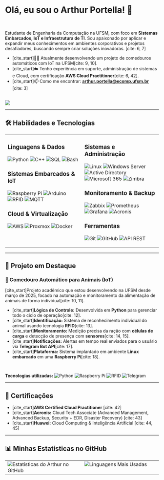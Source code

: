 # Olá, eu sou o Arthur Portella! 👋

<br>

Estudante de Engenharia da Computação na UFSM, com foco em **Sistemas Embarcados, IoT e Infraestrutura de TI**. Sou apaixonado por aplicar e expandir meus conhecimentos em ambientes corporativos e projetos desafiadores, buscando sempre criar soluções inovadoras. [cite: 6, 7]

- [cite_start]👨‍💻 Atualmente desenvolvendo um projeto de comedouros automáticos com IoT na UFSM[cite: 9, 10].
- [cite_start]☁️ Tenho experiência em suporte, administração de sistemas e Cloud, com certificação **AWS Cloud Practitioner**[cite: 6, 42].
- [cite_start]📫 Como me encontrar: **arthur.portella@ecomp.ufsm.br** [cite: 3]

<br>

<a href="https://www.linkedin.com/in/arthur-portellaa" target="_blank">
  <img src="https://img.shields.io/badge/LinkedIn-0077B5?style=for-the-badge&logo=linkedin&logoColor=white" />
</a>

---

## 🛠️ Habilidades e Tecnologias

<table>
  <tr>
    <td valign="top" width="50%">
      <h3>Linguagens & Dados</h3>
      <p>
        <img src="https://img.shields.io/badge/Python-3776AB?style=for-the-badge&logo=python&logoColor=white" alt="Python" />
        <img src="https://img.shields.io/badge/C%2B%2B-00599C?style=for-the-badge&logo=c%2B%2B&logoColor=white" alt="C++" />
        <img src="https://img.shields.io/badge/SQL-4479A1?style=for-the-badge&logo=postgresql&logoColor=white" alt="SQL" />
        <img src="https://img.shields.io/badge/Bash-4EAA25?style=for-the-badge&logo=gnubash&logoColor=white" alt="Bash" />
      </p>
      <h3>Sistemas Embarcados & IoT</h3>
      <p>
        <img src="https://img.shields.io/badge/Raspberry_Pi-A22846?style=for-the-badge&logo=raspberry-pi&logoColor=white" alt="Raspberry Pi" />
        <img src="https://img.shields.io/badge/Arduino-00979D?style=for-the-badge&logo=arduino&logoColor=white" alt="Arduino" />
        <img src="https://img.shields.io/badge/RFID-00AEEF?style=for-the-badge" alt="RFID" />
        <img src="https://img.shields.io/badge/MQTT-660066?style=for-the-badge&logo=mqtt&logoColor=white" alt="MQTT" />
      </p>
      <h3>Cloud & Virtualização</h3>
      <p>
        <img src="https://img.shields.io/badge/AWS-232F3E?style=for-the-badge&logo=amazon-aws&logoColor=white" alt="AWS" />
        <img src="https://img.shields.io/badge/Proxmox-E52A00?style=for-the-badge&logo=proxmox&logoColor=white" alt="Proxmox" />
        <img src="https://img.shields.io/badge/Docker-2496ED?style=for-the-badge&logo=docker&logoColor=white" alt="Docker" />
      </p>
    </td>
    <td valign="top" width="50%">
      <h3>Sistemas e Administração</h3>
      <p>
        <img src="https://img.shields.io/badge/Linux-FCC624?style=for-the-badge&logo=linux&logoColor=black" alt="Linux" />
        <img src="https://img.shields.io/badge/Windows_Server-0078D6?style=for-the-badge&logo=windows-server&logoColor=white" alt="Windows Server" />
        <img src="https://img.shields.io/badge/Active_Directory-0078D6?style=for-the-badge" alt="Active Directory" />
        <img src="https://img.shields.io/badge/Microsoft_365-0078D4?style=for-the-badge&logo=microsoft-office&logoColor=white" alt="Microsoft 365" />
        <img src="https://img.shields.io/badge/Zimbra-2F74A8?style=for-the-badge&logo=zimbra&logoColor=white" alt="Zimbra" />
      </p>
      <h3>Monitoramento & Backup</h3>
      <p>
        <img src="https://img.shields.io/badge/Zabbix-D40000?style=for-the-badge&logo=zabbix&logoColor=white" alt="Zabbix" />
        <img src="https://img.shields.io/badge/Prometheus-E6522C?style=for-the-badge&logo=prometheus&logoColor=white" alt="Prometheus" />
        <img src="https://img.shields.io/badge/Grafana-F46800?style=for-the-badge&logo=grafana&logoColor=white" alt="Grafana" />
        <img src="https://img.shields.io/badge/Acronis-0E0E2E?style=for-the-badge&logo=acronis&logoColor=white" alt="Acronis" />
      </p>
       <h3>Ferramentas</h3>
       <p>
        <img src="https://img.shields.io/badge/Git-F05032?style=for-the-badge&logo=git&logoColor=white" alt="Git" />
        <img src="https://img.shields.io/badge/GitHub-181717?style=for-the-badge&logo=github&logoColor=white" alt="GitHub" />
        <img src="https://img.shields.io/badge/API_REST-000000?style=for-the-badge&logo=dependabot&logoColor=white" alt="API REST" />
       </p>
    </td>
  </tr>
</table>

---

## 🚀 Projeto em Destaque

### 🐾 Comedouro Automático para Animais (IoT)
[cite_start]Projeto acadêmico que estou desenvolvendo na UFSM desde março de 2025, focado na automação e monitoramento da alimentação de animais de forma individual[cite: 10, 11].

- [cite_start]**Lógica de Controle:** Desenvolvida em **Python** para gerenciar todo o ciclo de operação[cite: 12].
- [cite_start]**Identificação:** Sistema de reconhecimento individual do animal usando tecnologia **RFID**[cite: 13].
- [cite_start]**Monitoramento:** Medição precisa da ração com **células de carga** e detecção de presença com **sensores**[cite: 14, 15].
- [cite_start]**Notificações:** Alertas em tempo real enviados para o usuário via **Telegram Bot API**[cite: 17].
- [cite_start]**Plataforma:** Sistema implantado em ambiente **Linux embarcado** em uma **Raspberry Pi**[cite: 18].

<br>
<p>
  <strong>Tecnologias utilizadas:</strong>
  <img src="https://img.shields.io/badge/Python-3776AB?style=for-the-badge&logo=python&logoColor=white" alt="Python" />
  <img src="https://img.shields.io/badge/Raspberry_Pi-A22846?style=for-the-badge&logo=raspberry-pi&logoColor=white" alt="Raspberry Pi" />
  <img src="https://img.shields.io/badge/RFID-00AEEF?style=for-the-badge" alt="RFID" />
  <img src="https://img.shields.io/badge/Telegram-26A5E4?style=for-the-badge&logo=telegram&logoColor=white" alt="Telegram" />
</p>

---

## 📜 Certificações

- [cite_start]**AWS Certified Cloud Practitioner** [cite: 42]
- [cite_start]**Acronis:** Cloud Tech Associate (Advanced Management, Advanced Backup, Security + EDR, Disaster Recovery) [cite: 43]
- [cite_start]**Huawei:** Cloud Computing & Inteligência Artificial [cite: 44, 45]

---

## 📊 Minhas Estatísticas no GitHub

<table>
  <tr>
    <td valign="top" width="50%">
      <img src="https://github-readme-stats.vercel.app/api?username=arthurportella&show_icons=true&theme=tokyonight&include_all_commits=true&count_private=true" alt="Estatísticas do Arthur no GitHub" />
    </td>
    <td valign="top" width="50%">
      <img src="https://github-readme-stats.vercel.app/api/top-langs/?username=arthurportella&layout=compact&theme=tokyonight" alt="Linguagens Mais Usadas" />
    </td>
  </tr>
</table>
